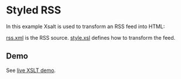 # Styled RSS

In this example Xsalt is used to transform an RSS feed into HTML:

[rss.xml](./rss.xml) is the RSS source. [style.xsl](./style.xsl) defines how to transform the feed.

## Demo

See [live XSLT demo](https://raw.githack.com/francescozaniol/xsalt/master/examples/rss/rss.xml).